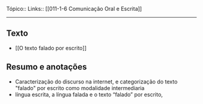 Tópico::
Links:: [[011-1-6 Comunicação Oral e Escrita]]

---

## Texto
- [[O texto falado por escrito]]

## Resumo e anotações
- Caracterização do discurso na internet, e categorização do texto "falado" por escrito como modalidade intermediaria
- língua escrita, a língua falada e o texto “falado”  por escrito,